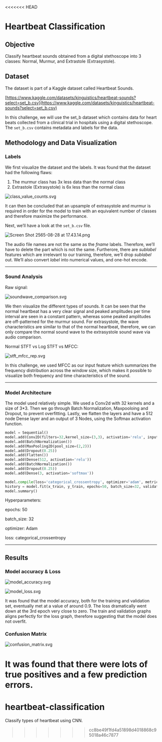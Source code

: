 <<<<<<< HEAD
# Heartbeat Classification

## Objective

Classify heartbeat sounds obtained from a digital stethoscope into 3 classes: Normal, Murmur, and Extrastole (Extrasystole).

## Dataset

The dataset is part of a Kaggle dataset called Heartbeat Sounds.

[https://www.kaggle.com/datasets/kinguistics/heartbeat-sounds?select=set_b.csv](https://www.kaggle.com/datasets/kinguistics/heartbeat-sounds?select=set_b.csv)

In this challenge, we will use the set_b dataset which contains data for heart beats collected from a clinical trial in hospitals using a digital stethoscope. The `set_b.csv` contains metadata and labels for the data.

## Methodology and Data Visualization

### Labels

We first visualize the dataset and the labels. It was found that the dataset had the following flaws:

1. The murmur class has 3x less data than the normal class
2. Extrastole (Extrasystole) is 6x less than the normal class

![class_value_counts.svg](Heartbeat%20Classification%20547a5bfeae644a9db04fe93a7807af48/class_value_counts.svg)

It can then be concluded that an upsample of extrasystole and murmur is required in order for the model to train with an equivalent number of classes and therefore maximize the performance.

Next, we’ll have a look at the `set_b.csv` file. 

![Screen Shot 2565-08-28 at 17.43.14.png](Heartbeat%20Classification%20547a5bfeae644a9db04fe93a7807af48/Screen_Shot_2565-08-28_at_17.43.14.png)

The audio file names are not the same as the *fname* labels. Therefore, we’ll have to delete the part which is not the same. Furtherore, there are *sublabel* features which are irrelevant to our training, therefore, we’ll drop *sublabel* out. We’ll also convert *label* into numerical values, and one-hot encode.

---

### Sound Analysis

Raw signal:

![soundwave_comparison.svg](Heartbeat%20Classification%20547a5bfeae644a9db04fe93a7807af48/soundwave_comparison.svg)

We then visualize the different types of sounds. It can be seen that the normal heartbeat has a very clear signal and peaked amplitudes per time interval are seen in a constant pattern, whereas  some peaked amplitudes are off-patterned for the murmur sound. For extrasystole, the wave characteristics are similar to that of the normal heartbeat, therefore, we can only compare the normal sound wave to the extrasystole sound wave via audio comparison.

Normal STFT vs Log STFT vs MFCC:

![stft_mfcc_rep.svg](Heartbeat%20Classification%20547a5bfeae644a9db04fe93a7807af48/stft_mfcc_rep.svg)

In this challenge, we used MFCC as our input feature which summarizes the frequency distribution across the window size, which makes it possible to visualize both frequency and time characteristics of the sound.

---

### Model Architecture

The model used relatively simple. We used a Conv2d with 32 kernels and a size of 3*3. Then we go through Batch Normalization, Maxpooloing and Dropout, to prevent overfitting. Lastly, we flatten the layers and have a 512 node Dense layer and an output of 3 Nodes, using the Softmax activation function.

```python
model = Sequential()
model.add(Conv2D(filters=32,kernel_size=(3,3), activation='relu', input_shape=(13, 646, 1)))
model.add(BatchNormalization())
model.add(MaxPooling2D(pool_size=(2,2)))
model.add(Dropout(0.25))
model.add(Flatten())
model.add(Dense(512, activation='relu'))
model.add(BatchNormalization())
model.add(Dropout(0.25))
model.add(Dense(3, activation='softmax'))

model.compile(loss='categorical_crossentropy', optimizer='adam', metrics=['accuracy'])
history = model.fit(x_train, y_train, epochs=50, batch_size=32, validation_split=0.2, callbacks=[EarlyStopping(monitor='val_loss', patience=10)])
model.summary()
```

Hyperparameters:

epochs: 50

batch_size: 32

optimizer: Adam

loss: categorical_crossentropy

---

## Results

### Model accuracy & Loss

![model_accuracy.svg](Heartbeat%20Classification%20547a5bfeae644a9db04fe93a7807af48/model_accuracy.svg)

![model_loss.svg](Heartbeat%20Classification%20547a5bfeae644a9db04fe93a7807af48/model_loss.svg)

It was found that the model accuracy, both for the training and validation set, eventually met at a value of around 0.9. The loss dramatically went down at the 3rd epoch very close to zero. The train and validation graphs aligns perfectly for the loss graph, therefore suggesting that the model does not overfit.

### Confusion Matrix

![confusion_matrix.svg](Heartbeat%20Classification%20547a5bfeae644a9db04fe93a7807af48/confusion_matrix.svg)

It was found that there were lots of true positives and a few prediction errors.
=======
# heartbeat-classification

Classify types of heartbeat using CNN.
>>>>>>> cc8be49f1fd4a51898d4018868c95018a46c7877
